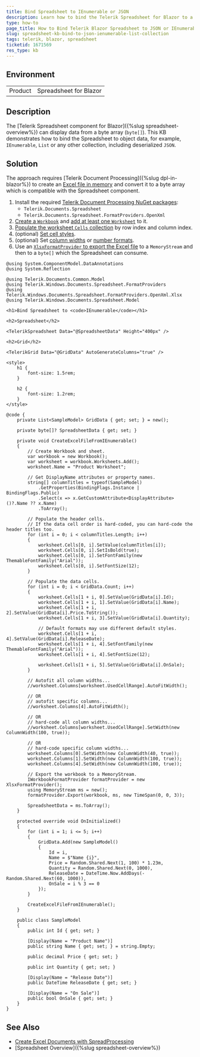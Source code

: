 ```yaml
---
title: Bind Spreadsheet to IEnumerable or JSON
description: Learn how to bind the Telerik Spreadsheet for Blazor to a collection of objects from a JSON or IEnumerable.
type: how-to
page_title: How to Bind Telerik Blazor Spreadsheet to JSON or IEnumerable
slug: spreadsheet-kb-bind-to-json-ienumerable-list-collection
tags: telerik, blazor, spreadsheet
ticketid: 1671569
res_type: kb
---
```


## Environment

<table>
    <tbody>
        <tr>
            <td>Product</td>
            <td>
                Spreadsheet for Blazor
            </td>
        </tr>
    </tbody>
</table>

## Description

The [Telerik Spreadsheet component for Blazor]({%slug spreadsheet-overview%}) can display data from a byte array (`byte[]`). This KB demonstrates how to bind the Spreadsheet to object data, for example, `IEnumerable`, `List` or any other collection, including deserialized `JSON`.

## Solution

The approach requires [Telerik Document Processing]({%slug dpl-in-blazor%}) to create an [Excel file in memory](https://docs.telerik.com/devtools/document-processing/knowledge-base/generate-excel-files-from-ienumerable-collections) and convert it to a byte array which is compatible with the Spreadsheet component.

1. Install the required [Telerik Document Processing NuGet packages](https://docs.telerik.com/devtools/document-processing/libraries/radspreadprocessing/getting-started):
    * `Telerik.Documents.Spreadsheet`
    * `Telerik.Documents.Spreadsheet.FormatProviders.OpenXml`
1. [Create a `Workbook`](https://docs.telerik.com/devtools/document-processing/libraries/radspreadprocessing/working-with-workbooks/create-open-and-save-workbooks) and [add at least one `Worksheet`](https://docs.telerik.com/devtools/document-processing/libraries/radspreadprocessing/working-with-worksheets/add-remove-worksheets) to it.
1. [Populate the worksheet `Cells` collection](https://docs.telerik.com/devtools/document-processing/libraries/radspreadprocessing/working-with-cells/accessing-cells-of-worksheet) by row index and column index.
1. (optional) [Set cell styles](https://docs.telerik.com/devtools/document-processing/libraries/radspreadprocessing/working-with-cells/get-set-clear-properties).
1. (optional) Set [column widths](https://docs.telerik.com/devtools/document-processing/libraries/radspreadprocessing/working-with-rows-and-columns/resizing) or [number formats](https://docs.telerik.com/devtools/document-processing/libraries/radspreadprocessing/features/number-formats).
1. Use an [`XlsxFormatProvider` to export the Excel file](https://docs.telerik.com/devtools/document-processing/libraries/radspreadprocessing/formats-and-conversion/import-and-export-to-excel-file-formats/xlsx/xlsxformatprovider) to a `MemoryStream` and then to a `byte[]` which the Spreadsheet can consume.

<div class="skip-repl"></div>

````CSHTML
@using System.ComponentModel.DataAnnotations
@using System.Reflection

@using Telerik.Documents.Common.Model
@using Telerik.Windows.Documents.Spreadsheet.FormatProviders
@using Telerik.Windows.Documents.Spreadsheet.FormatProviders.OpenXml.Xlsx
@using Telerik.Windows.Documents.Spreadsheet.Model

<h1>Bind Spreadsheet to <code>IEnumerable</code></h1>

<h2>Spreadsheet</h2>

<TelerikSpreadsheet Data="@SpreadsheetData" Height="400px" />

<h2>Grid</h2>

<TelerikGrid Data="@GridData" AutoGenerateColumns="true" />

<style>
    h1 {
        font-size: 1.5rem;
    }

    h2 {
        font-size: 1.2rem;
    }
</style>

@code {
    private List<SampleModel> GridData { get; set; } = new();

    private byte[]? SpreadsheetData { get; set; }

    private void CreateExcelFileFromIEnumerable()
    {
        // Create Workbook and sheet.
        var workbook = new Workbook();
        var worksheet = workbook.Worksheets.Add();
        worksheet.Name = "Product Worksheet";

        // Get DisplayName attributes or property names.
        string[] columnTitles = typeof(SampleModel)
            .GetProperties(BindingFlags.Instance | BindingFlags.Public)
            .Select(x => x.GetCustomAttribute<DisplayAttribute>()?.Name ?? x.Name)
            .ToArray();

        // Populate the header cells.
        // If the data cell order is hard-coded, you can hard-code the header titles too.
        for (int i = 0; i < columnTitles.Length; i++)
        {
            worksheet.Cells[0, i].SetValue(columnTitles[i]);
            worksheet.Cells[0, i].SetIsBold(true);
            worksheet.Cells[0, i].SetFontFamily(new ThemableFontFamily("Arial"));
            worksheet.Cells[0, i].SetFontSize(12);
        }

        // Populate the data cells.
        for (int i = 0; i < GridData.Count; i++)
        {
            worksheet.Cells[1 + i, 0].SetValue(GridData[i].Id);
            worksheet.Cells[1 + i, 1].SetValue(GridData[i].Name);
            worksheet.Cells[1 + i, 2].SetValue(GridData[i].Price.ToString());
            worksheet.Cells[1 + i, 3].SetValue(GridData[i].Quantity);

            // Default formats may use different default styles.
            worksheet.Cells[1 + i, 4].SetValue(GridData[i].ReleaseDate);
            worksheet.Cells[1 + i, 4].SetFontFamily(new ThemableFontFamily("Arial"));
            worksheet.Cells[1 + i, 4].SetFontSize(12);

            worksheet.Cells[1 + i, 5].SetValue(GridData[i].OnSale);
        }

        // Autofit all column widths...
        //worksheet.Columns[worksheet.UsedCellRange].AutoFitWidth();

        // OR
        // autofit specific columns...
        //worksheet.Columns[4].AutoFitWidth();

        // OR
        // hard-code all column widths...
        //worksheet.Columns[worksheet.UsedCellRange].SetWidth(new ColumnWidth(100, true));

        // OR
        // hard-code specific column widths...
        worksheet.Columns[0].SetWidth(new ColumnWidth(40, true));
        worksheet.Columns[1].SetWidth(new ColumnWidth(100, true));
        worksheet.Columns[4].SetWidth(new ColumnWidth(100, true));

        // Export the workbook to a MemoryStream.
        IWorkbookFormatProvider formatProvider = new XlsxFormatProvider();
        using MemoryStream ms = new();
        formatProvider.Export(workbook, ms, new TimeSpan(0, 0, 3));

        SpreadsheetData = ms.ToArray();
    }

    protected override void OnInitialized()
    {
        for (int i = 1; i <= 5; i++)
        {
            GridData.Add(new SampleModel()
            {
                Id = i,
                Name = $"Name {i}",
                Price = Random.Shared.Next(1, 100) * 1.23m,
                Quantity = Random.Shared.Next(0, 1000),
                ReleaseDate = DateTime.Now.AddDays(-Random.Shared.Next(60, 1000)),
                OnSale = i % 3 == 0
            });
        }

        CreateExcelFileFromIEnumerable();
    }

    public class SampleModel
    {
        public int Id { get; set; }

        [Display(Name = "Product Name")]
        public string Name { get; set; } = string.Empty;

        public decimal Price { get; set; }

        public int Quantity { get; set; }

        [Display(Name = "Release Date")]
        public DateTime ReleaseDate { get; set; }

        [Display(Name = "On Sale")]
        public bool OnSale { get; set; }
    }
}
````

## See Also

* [Create Excel Documents with SpreadProcessing](https://docs.telerik.com/devtools/document-processing/knowledge-base/generate-excel-files-from-ienumerable-collections)
* [Spreadsheet Overview]({%slug spreadsheet-overview%})
